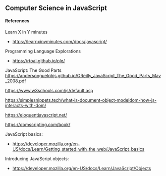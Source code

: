 ## Computer Science in JavaScript


#### References

Learn X in Y minutes 

* https://learnxinyminutes.com/docs/javascript/

Programming Language Explorations 

* https://rtoal.github.io/ple/

JavaScript: The Good Parts https://andersonguelphjs.github.io/OReilly_JavaScript_The_Good_Parts_May_2008.pdf

https://www.w3schools.com/js/default.asp

https://simplesnippets.tech/what-is-document-object-modeldom-how-js-interacts-with-dom/

https://eloquentjavascript.net/

https://domscripting.com/book/

JavaScript basics:

* https://developer.mozilla.org/en-US/docs/Learn/Getting_started_with_the_web/JavaScript_basics

Introducing JavaScript objects:

* https://developer.mozilla.org/en-US/docs/Learn/JavaScript/Objects


